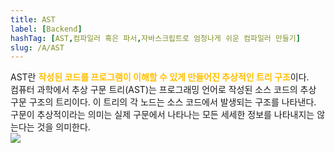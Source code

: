 ```yaml
---
title: AST
label: [Backend]
hashTag: [AST,컴파일러 혹은 파서,자바스크립트로 엄청나게 쉬운 컴파일러 만들기]
slug: /A/AST
---
```

<p>AST란 <span style="color:#FFBF00; font-weight:bold;">작성된 코드를 프로그램이 이해할 수 있게 만들어진 추상적인 트리 구조</span>이다.<br />
컴퓨터 과학에서 추상 구문 트리(AST)는 프로그래밍 언어로 작성된 소스 코드의 추상 구문 구조의 트리이다. 이 트리의 각 노드는 소스 코드에서 발생되는 구조를 나타낸다. 구문이 추상적이라는 의미는 실제 구문에서 나타나는 모든 세세한 정보를 나타내지는 않는다는 것을 의미한다.<br />
<img src="https://user-images.githubusercontent.com/41575415/98444434-fec19100-2154-11eb-9a70-c6482a2e3452.png"></p>
